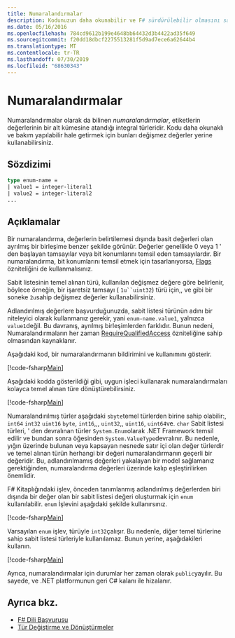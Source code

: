 ```yaml
---
title: Numaralandırmalar
description: Kodunuzun daha okunabilir ve F# sürdürülebilir olmasını sağlamak için sabit değerlerin yerine Numaralandırmaların nasıl kullanılacağını öğrenin.
ms.date: 05/16/2016
ms.openlocfilehash: 784cd9612b199e4648bb64432d3b4422ad35f649
ms.sourcegitcommit: f20dd18dbcf2275513281f5d9ad7ece6a62644b4
ms.translationtype: MT
ms.contentlocale: tr-TR
ms.lasthandoff: 07/30/2019
ms.locfileid: "68630343"
---
```

# <a name="enumerations"></a>Numaralandırmalar

Numaralandırmalar olarak da bilinen *numaralandırmalar*, etiketlerin değerlerinin bir alt kümesine atandığı integral türleridir. Kodu daha okunaklı ve bakım yapılabilir hale getirmek için bunları değişmez değerler yerine kullanabilirsiniz.

## <a name="syntax"></a>Sözdizimi

```fsharp
type enum-name =
| value1 = integer-literal1
| value2 = integer-literal2
...
```

## <a name="remarks"></a>Açıklamalar

Bir numaralandırma, değerlerin belirtilemesi dışında basit değerleri olan ayrılmış bir birleşime benzer şekilde görünür. Değerler genellikle 0 veya 1 ' den başlayan tamsayılar veya bit konumlarını temsil eden tamsayılardır. Bir numaralandırma, bit konumlarını temsil etmek için tasarlanıyorsa, [Flags](xref:System.FlagsAttribute) özniteliğini de kullanmalısınız.

Sabit listesinin temel alınan türü, kullanılan değişmez değere göre belirlenir, böylece örneğin, bir işaretsiz tamsayı ( `1u``uint32`) türü için,, ve gibi bir soneke `2u`sahip değişmez değerler kullanabilirsiniz.

Adlandırılmış değerlere başvurduğunuzda, sabit listesi türünün adını bir niteleyici olarak kullanmanız gerekir, yani `enum-name.value1`, yalnızca `value1`değil. Bu davranış, ayrılmış birleşimlerden farklıdır. Bunun nedeni, Numaralandırmaların her zaman [RequireQualifiedAccess](https://msdn.microsoft.com/library/8b9b6ade-0471-4413-ac5d-638cd0de5f15) özniteliğine sahip olmasından kaynaklanır.

Aşağıdaki kod, bir numaralandırmanın bildirimini ve kullanımını gösterir.

[!code-fsharp[Main](~/samples/snippets/fsharp/lang-ref-1/snippet2101.fs)]

Aşağıdaki kodda gösterildiği gibi, uygun işleci kullanarak numaralandırmaları kolayca temel alınan türe dönüştürebilirsiniz.

[!code-fsharp[Main](~/samples/snippets/fsharp/lang-ref-1/snippet2102.fs)]

Numaralandırılmış türler aşağıdaki `sbyte`temel türlerden birine sahip olabilir:, `int64` `int32` `uint16` `byte`, `int16`,,, `uint32`,, `uint16`, `uint64`ve. `char` Sabit listesi türleri, ' den devralınan türler `System.Enum`olarak .NET Framework temsil edilir ve bundan sonra öğesinden `System.ValueType`devralınır. Bu nedenle, yığın üzerinde bulunan veya kapsayan nesnede satır içi olan değer türlerdir ve temel alınan türün herhangi bir değeri numaralandırmanın geçerli bir değeridir. Bu, adlandırılmamış değerleri yakalayan bir model sağlamanız gerektiğinden, numaralandırma değerleri üzerinde kalıp eşleştirilirken önemlidir.

F# Kitaplığındaki işlev, önceden tanımlanmış adlandırılmış değerlerden biri dışında bir değer olan bir sabit listesi değeri oluşturmak için `enum` kullanılabilir. `enum` İşlevini aşağıdaki şekilde kullanırsınız.

[!code-fsharp[Main](~/samples/snippets/fsharp/lang-ref-1/snippet2103.fs)]

Varsayılan `enum` işlev, türüyle `int32`çalışır. Bu nedenle, diğer temel türlerine sahip sabit listesi türleriyle kullanılamaz. Bunun yerine, aşağıdakileri kullanın.

[!code-fsharp[Main](~/samples/snippets/fsharp/lang-ref-1/snippet2104.fs)]

Ayrıca, numaralandırmalar için durumlar her zaman olarak `public`yayılır. Bu sayede, ve .NET platformunun geri C# kalanı ile hizalanır.

## <a name="see-also"></a>Ayrıca bkz.

- [F# Dili Başvurusu](index.md)
- [Tür Değiştirme ve Dönüştürmeler](casting-and-conversions.md)
